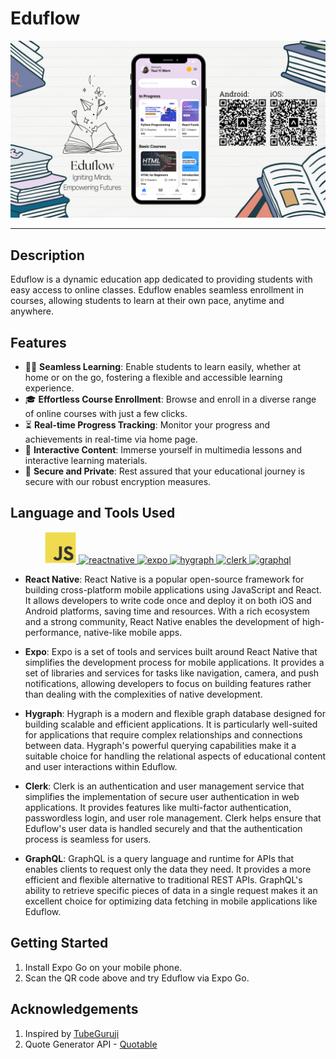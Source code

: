 # Eduflow

![cover](./Eduflow.png)

---

## Description

Eduflow is a dynamic education app dedicated to providing students with easy access to online classes. Eduflow enables seamless enrollment in courses, allowing students to learn at their own pace, anytime and anywhere.

## Features

- 👨‍💻 **Seamless Learning**: Enable students to learn easily, whether at home or on the go, fostering a flexible and accessible learning experience.
- 🎓 **Effortless Course Enrollment**: Browse and enroll in a diverse range of online courses with just a few clicks.
- ⏳ **Real-time Progress Tracking**: Monitor your progress and achievements in real-time via home page.
- 🧸 **Interactive Content**: Immerse yourself in multimedia lessons and interactive learning materials.
- 🔐 **Secure and Private**: Rest assured that your educational journey is secure with our robust encryption measures.

## Language and Tools Used
<p align="center"> 
<a href="https://developer.mozilla.org/en-US/docs/Web/JavaScript" target="_blank" rel="noreferrer"> <img src="https://raw.githubusercontent.com/devicons/devicon/master/icons/javascript/javascript-original.svg" alt="javascript" width="50" height="50"/> </a> 
<a href="https://reactnative.dev/" target="_blank" rel="noreferrer"> <img src="https://reactnative.dev/img/header_logo.svg" alt="reactnative" width="50" height="50"/> </a> 
<a href="https://docs.expo.dev/" target="_blank" rel="noreferrer"> <img src="https://seeklogo.com/images/E/expo-go-app-logo-BBBE394CB8-seeklogo.com.png" alt="expo" width="50" height="50"/> </a>
<a href="https://hygraph.com/docs" target="_blank" rel="noreferrer"> <img src="https://cdn.sanity.io/images/o0o2tn5x/production/f9251f397f36329339b1ab5a9100754eb21bb13e-1024x1024.png" alt="hygraph" width="50" height="50"/> </a>
<a href="https://clerk.com/" target="_blank" rel="noreferrer"> <img src="https://cdn.sanity.io/images/o0o2tn5x/production/2399b991025c365aafaa6fca85d91deac801e654-1046x1046.png" alt="clerk" width="50" height="50"/> </a>
<a href="https://graphql.org/learn/" target="_blank" rel="noreferrer"> <img src="https://bs-uploads.toptal.io/blackfish-uploads/skill_page/content/logo_file/logo/6212/GraphQL_Logo.svg-490ae3deb7c0f056c849d7463fb8ab39.png" alt="graphql" width="50" height="50"/> </a>
</p>

- **React Native**:
React Native is a popular open-source framework for building cross-platform mobile applications using JavaScript and React. It allows developers to write code once and deploy it on both iOS and Android platforms, saving time and resources. With a rich ecosystem and a strong community, React Native enables the development of high-performance, native-like mobile apps.

- **Expo**:
Expo is a set of tools and services built around React Native that simplifies the development process for mobile applications. It provides a set of libraries and services for tasks like navigation, camera, and push notifications, allowing developers to focus on building features rather than dealing with the complexities of native development.

- **Hygraph**:
Hygraph is a modern and flexible graph database designed for building scalable and efficient applications. It is particularly well-suited for applications that require complex relationships and connections between data. Hygraph's powerful querying capabilities make it a suitable choice for handling the relational aspects of educational content and user interactions within Eduflow.

- **Clerk**:
Clerk is an authentication and user management service that simplifies the implementation of secure user authentication in web applications. It provides features like multi-factor authentication, passwordless login, and user role management. Clerk helps ensure that Eduflow's user data is handled securely and that the authentication process is seamless for users.

- **GraphQL**:
GraphQL is a query language and runtime for APIs that enables clients to request only the data they need. It provides a more efficient and flexible alternative to traditional REST APIs. GraphQL's ability to retrieve specific pieces of data in a single request makes it an excellent choice for optimizing data fetching in mobile applications like Eduflow.

## Getting Started
1. Install Expo Go on your mobile phone.
2. Scan the QR code above and try Eduflow via Expo Go.

## Acknowledgements
1. Inspired by [TubeGuruji](https://www.youtube.com/@tubeguruji)
2. Quote Generator API - [Quotable](https://github.com/lukePeavey/quotable)
